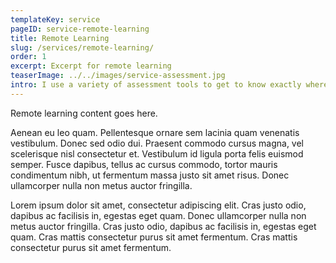 ```yaml
---
templateKey: service
pageID: service-remote-learning
title: Remote Learning
slug: /services/remote-learning/
order: 1
excerpt: Excerpt for remote learning
teaserImage: ../../images/service-assessment.jpg
intro: I use a variety of assessment tools to get to know exactly where a learner needs help.
---
```


Remote learning content goes here.

Aenean eu leo quam. Pellentesque ornare sem lacinia quam venenatis vestibulum. Donec sed odio dui. Praesent commodo cursus magna, vel scelerisque nisl consectetur et. Vestibulum id ligula porta felis euismod semper. Fusce dapibus, tellus ac cursus commodo, tortor mauris condimentum nibh, ut fermentum massa justo sit amet risus. Donec ullamcorper nulla non metus auctor fringilla.

Lorem ipsum dolor sit amet, consectetur adipiscing elit. Cras justo odio, dapibus ac facilisis in, egestas eget quam. Donec ullamcorper nulla non metus auctor fringilla. Cras justo odio, dapibus ac facilisis in, egestas eget quam. Cras mattis consectetur purus sit amet fermentum. Cras mattis consectetur purus sit amet fermentum.
